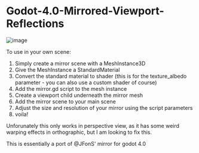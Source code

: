 # Godot-4.0-Mirrored-Viewport-Reflections

![image](https://user-images.githubusercontent.com/45134207/226067492-52fa62c2-81c2-4733-a1d5-20b580fe9075.png)

To use in your own scene: 

1. Simply create a mirror scene with a MeshInstance3D
2. Give the MeshInstance a StandardMaterial
3. Convert the standard material to shader (this is for the texture_albedo parameter - you can also use a custom shader of course)
4. Add the mirror.gd script to the mesh instance
5. Create a viewport child underneath the mirror mesh
6. Add the mirror scene to your main scene
7. Adjust the size and resolution of your mirror using the script parameters
8. voila!

Unforunately this only works in perspective view, as it has some weird warping effects in orthographic, but I am looking to fix this.

This is essentially a port of @JFonS' mirror for godot 4.0
